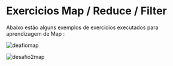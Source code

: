 # Exercicios Map / Reduce / Filter


Abaixo estão alguns exemplos de exercicios executados para aprendizagem de Map : 

![deafiomap](https://user-images.githubusercontent.com/87347314/142802870-8d456a1d-d085-4eb1-bd04-6b4d46eae8e6.png)

![desafio2map](https://user-images.githubusercontent.com/87347314/142802888-9bcd3811-3be3-4c0c-918c-750892965aff.png)

